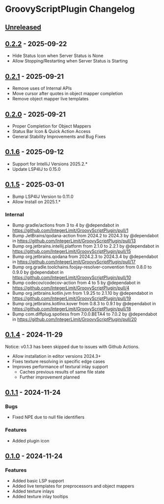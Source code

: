 <!-- Keep a Changelog guide -> https://keepachangelog.com -->

# GroovyScriptPlugin Changelog

## [Unreleased]

## [0.2.2] - 2025-09-22

- Hide Status Icon when Server Status is None
- Allow Stopping/Restarting when Server Status is Starting

## [0.2.1] - 2025-09-21

- Remove uses of Internal APIs
- Move cursor after quotes in object mapper completion
- Remove object mapper live templates

## [0.2.0] - 2025-09-21

- Proper Completion for Object Mappers
- Status Bar Icon & Quick Action Access
- General Stability Improvements and Bug Fixes

## [0.1.6] - 2025-09-12

- Support for IntelliJ Versions 2025.2.*
- Update LSP4IJ to 0.15.0

## [0.1.5] - 2025-03-01

- Bump LSP4IJ Version to 0.11.0
- Allow Install on 2025.1.*

### Internal

- Bump gradle/actions from 3 to 4 by @dependabot in https://github.com/IntegerLimit/GroovyScriptPlugin/pull/1
- Bump JetBrains/qodana-action from 2024.2 to 2024.3 by @dependabot in https://github.com/IntegerLimit/GroovyScriptPlugin/pull/13
- Bump org.jetbrains.intellij.platform from 2.1.0 to 2.2.1 by @dependabot in https://github.com/IntegerLimit/GroovyScriptPlugin/pull/15
- Bump org.jetbrains.qodana from 2024.2.3 to 2024.3.4 by @dependabot in https://github.com/IntegerLimit/GroovyScriptPlugin/pull/17
- Bump org.gradle.toolchains.foojay-resolver-convention from 0.8.0 to 0.9.0 by @dependabot in https://github.com/IntegerLimit/GroovyScriptPlugin/pull/10
- Bump codecov/codecov-action from 4 to 5 by @dependabot in https://github.com/IntegerLimit/GroovyScriptPlugin/pull/4
- Bump org.jetbrains.kotlin.jvm from 1.9.25 to 2.1.10 by @dependabot in https://github.com/IntegerLimit/GroovyScriptPlugin/pull/19
- Bump org.jetbrains.kotlinx.kover from 0.8.3 to 0.9.1 by @dependabot in https://github.com/IntegerLimit/GroovyScriptPlugin/pull/18
- Bump com.diffplug.spotless from 7.0.0.BETA4 to 7.0.2 by @dependabot in https://github.com/IntegerLimit/GroovyScriptPlugin/pull/20

## [0.1.4] - 2024-11-29

Notice: v0.1.3 has been skipped due to issues with Github Actions.

- Allow installation in editor versions 2024.3+
- Fixes texture resolving in specific edge cases
- Improves performance of textural inlay support
  - Caches previous results of same file state
  - Further improvement planned

## [0.1.1] - 2024-11-24

### Bugs

- Fixed NPE due to null file identifiers

### Features

- Added plugin icon

## [0.1.0] - 2024-11-24

### Features

- Added basic LSP support
- Added live templates for preprocessors and object mappers
- Added texture inlays
- Added texture inlay tooltips

[Unreleased]: https://github.com/IntegerLimit/GroovyScriptPlugin/compare/v0.2.2...HEAD
[0.2.2]: https://github.com/IntegerLimit/GroovyScriptPlugin/compare/v0.2.1...v0.2.2
[0.2.1]: https://github.com/IntegerLimit/GroovyScriptPlugin/compare/v0.2.0...v0.2.1
[0.2.0]: https://github.com/IntegerLimit/GroovyScriptPlugin/compare/v0.1.6...v0.2.0
[0.1.6]: https://github.com/IntegerLimit/GroovyScriptPlugin/compare/v0.1.5...v0.1.6
[0.1.5]: https://github.com/IntegerLimit/GroovyScriptPlugin/compare/v0.1.4...v0.1.5
[0.1.4]: https://github.com/IntegerLimit/GroovyScriptPlugin/compare/v0.1.1...v0.1.4
[0.1.1]: https://github.com/IntegerLimit/GroovyScriptPlugin/compare/v0.1.0...v0.1.1
[0.1.0]: https://github.com/IntegerLimit/GroovyScriptPlugin/commits/v0.1.0
